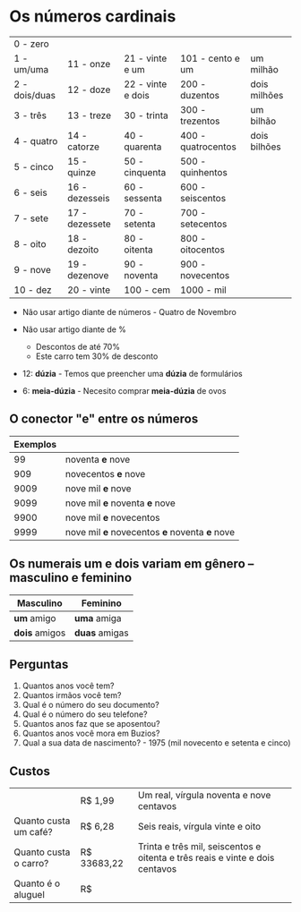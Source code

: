 # Os números cardinais

| | | | | |
| -- | -- | -- | -- | -- |
| 0 - zero | | | | |
| 1 - um/uma | 11 - onze | 21 - vinte e um | 101 - cento e um | um milhão |
| 2 - dois/duas | 12 - doze | 22 - vinte e dois | 200 - duzentos | dois milhões |
| 3 - três | 13 - treze | 30 - trinta | 300 - trezentos | um bilhão |
| 4 - quatro | 14 - catorze | 40 - quarenta | 400 - quatrocentos | dois bilhões |
| 5 - cinco | 15 - quinze  | 50 - cinquenta | 500 - quinhentos | |
| 6 - seis | 16 - dezesseis | 60 - sessenta | 600 - seiscentos | |
| 7 - sete | 17 - dezessete | 70 - setenta | 700 - setecentos | |
| 8 - oito | 18 - dezoito | 80 - oitenta | 800 - oitocentos | |
| 9 - nove | 19 - dezenove | 90 - noventa | 900 - novecentos | |
| 10 - dez | 20 - vinte | 100 - cem | 1000 - mil | |

* Não usar artigo diante de números - Quatro de Novembro
* Não usar artigo diante de %
  * Descontos de até 70%
  * Este carro tem 30% de desconto

* 12: **dúzia** - Temos que preencher uma **dúzia** de formulários
* 6: **meia-dúzia** - Necesito comprar **meia-dúzia** de ovos

## O conector "e" entre os números

| Exemplos ||
| -- | -- |
| 99   | noventa **e** nove |
| 909  | novecentos **e** nove |
| 9009 | nove mil **e** nove|  
| 9099 | nove mil **e** noventa **e** nove |
| 9900 | nove mil **e** novecentos|
| 9999 | nove mil **e** novecentos **e** noventa **e** nove |

## Os numerais um e dois variam em gênero – masculino e feminino

| Masculino | Feminino |
| -- | -- |
| **um** amigo    | **uma** amiga |
| **dois** amigos | **duas** amigas |

## Perguntas

1. Quantos anos você tem?  
1. Quantos irmãos você tem?  
1. Qual é o número do seu documento?
1. Qual é o número do seu telefone?
1. Quantos anos faz que se aposentou?
1. Quantos anos você mora em Buzios?
1. Qual a sua data de nascimento? - 1975 (mil novecento e setenta e cinco)

## Custos

||||
| -- | -- | -- |
| | R$ 1,99 | Um real, vírgula noventa e nove centavos |
| Quanto custa um café? | R$ 6,28 | Seis reais, vírgula vinte e oito |
| Quanto custa o carro? | R$ 33683,22 | Trinta e três mil, seiscentos e oitenta e três reais e vinte e dois centavos |
| Quanto é o aluguel | R$ | |

